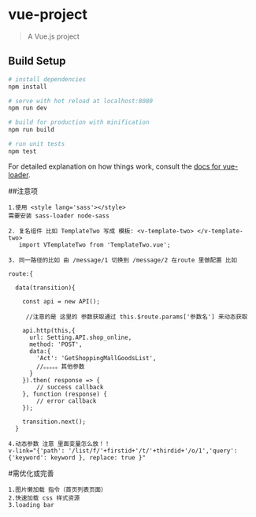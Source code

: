 # vue-project

> A Vue.js project

## Build Setup

``` bash
# install dependencies
npm install

# serve with hot reload at localhost:8080
npm run dev

# build for production with minification
npm run build

# run unit tests
npm test
```

For detailed explanation on how things work, consult the [docs for vue-loader](http://vuejs.github.io/vue-loader).

##注意项
```
1.使用 <style lang='sass'></style>
需要安装 sass-loader node-sass

2. 复名组件 比如 TemplateTwo 写成 模板: <v-template-two> </v-template-two>
   import VTemplateTwo from 'TemplateTwo.vue';

3. 同一路径的比如 由 /message/1 切换到 /message/2 在route 里做配置 比如

route:{

  data(transition){

    const api = new API();

     //注意的是 这里的 参数获取通过 this.$route.params['参数名'] 来动态获取

    api.http(this,{
      url: Setting.API.shop_online,
      method: 'POST',
      data:{
        'Act': 'GetShoppingMallGoodsList',
        //。。。。。其他参数
      }
    }).then( response => {
        // success callback
    }, function (response) {
        // error callback
    });

    transition.next();
  }

4.动态参数 注意 里面变量怎么放！！
v-link="{'path': '/list/f/'+firstid+'/t/'+thirdid+'/o/1','query': {'keyword': keyword }, replace: true }"

```
#需优化或完善
```
1.图片懒加载 指令（首页列表页面）
2.快速加载 css 样式资源
3.loading bar
```
